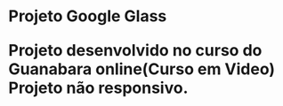 <h1> Projeto Google Glass </<h1>
  

<p>Projeto desenvolvido no curso do Guanabara online(Curso em Video)
Projeto não responsivo.</p>


